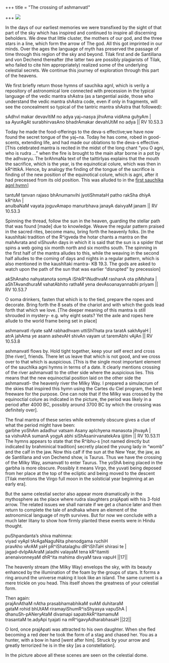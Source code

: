 +++
title = "The crossing of ashmanvatI"

+++
[![](https://i2.wp.com/photos1.blogger.com/x/blogger2/6438/855/320/606078/ashmanvatI.jpg)](http://photos1.blogger.com/x/blogger2/6438/855/1600/606089/ashmanvatI.jpg)

In the days of our earliest memories we were transfixed by the sight of
that part of the sky which has inspired and continued to inspire all
discerning beholders. We drew that little cluster, the mothers of our
god, and the three stars in a line, which form the arrow of The god. All
this got imprinted in our minds. Over the ages the language of myth has
preserved the passage of time through this region of the sky and beyond.
Tilak first and de Santillana and von Dechend thereafter (the latter two
are possibly plagiarists of Tilak, who failed to cite him appropriately)
realized some of the underlying celestial secrets. We continue this
journey of exploration through this part of the heavens.

We first briefly return those hymns of sauchika agnI, which is verily a
repository of astronomical lore connected with precession in the typical
language of the vedic mantra shAstra (as a tangential aside, those who
understand the vedic mantra shAstra code, even if only in fragments,
will see the concealment so typical of the tantric mantra shAstra that
followed):

sAdhvI makar devavItiM no adya yaj\~nasya jihvAma vidAma guhyAm |  
sa AyurAgAt surabhirvasAno bhadrAmakar devahUtiM no adya || RV 10.53.3

Today he made the food-offerings to the deva-s effective;we have now
found the secret tongue of the yaj\~na. Today he has come, robed in
good-scents, extending life, and had made our oblations to the deva-s
effective. \[This celebrated mantra is recited in the midst of the long
chant “you O agni, who is rudra …” when the fire is brought to the main
altar borne in a pot by the adhvaryu. The brAhmaNa text of the
taittirIyas explains that the mouth the sacrifice, which is the year, is
the equinotical colure, which was then in kR^ittikA. Hence, by analogy
the finding of the tongue of the sacrifice is finding of the new
position of the equinotical colure, which is agni, after it had
precessed from its old position. This was alluded to in the [first
sauchIka agnI
hymn](https://manasataramgini.wordpress.com/2006/11/21/the-path-of-fire/)\]

tantuM tanvan rajaso bhAnumanvihi jyotiShmataH patho rakSha dhiyA
kR^itAn |  
anulbaNaM vayata joguvAmapo manurbhava janayA daivyaM janam || RV
10.53.3

Spinning the thread, follow the sun in the heaven, guarding the stellar
path that was found \[made\] due to knowledge. Weave the regular pattern
praised in the sacred rites, become manu, bring forth the heavenly
folks. \[In the kaushItaki tradition of the R^igveda the hotar chants a
mantra on the mahAvrata and viShuvAn days in which it is said that the
sun is a spider that spins a web going six month north and six months
south. The spinning in the first half of the mantra alludes to this,
while the weaving in the second half alludes to the coming of days and
nights in a regular pattern, which is also mentioned in the kaushItaki
mantra- KB 19.3. The gods are asked to watch upon the path of the sun
that was earlier “disrupted” by precession\]

akShAnaho nahyatanota somyA iShkR^iNudhvaM rashanA ota piMshata |  
aShTAvandhuraM vahatAbhito rathaM yena devAsoanayannabhi priyam || RV
10.53.7

O soma drinkers, fasten that which is to the tied, prepare the ropes and
decorate. Bring forth the 8 seats of the chariot and with which the gods
lead forth that which we love. \[The deeper meaning of this mantra is
still shrouded in mystery- e.g. why eight seats? Yet the axle and ropes
here allude to the world frame being set in place\]

ashmanvatI rIyate saM rabhadhvam uttiShThata pra taratA sakhAyaH |  
atrA jahAma ye asann ashevAH shivAn vayam ut taremAbhi vAjAn || RV
10.53.8

ashmanvatI flows by. Hold tight together, keep your self erect and cross
\[the river\], friends. There let us leave that which is not good, and
we cross over to that which is auspicious. \[This is the single most
important element of the sauchIka agni hymns in terms of a date. It
clearly mentions crossing of the river ashmanvatI to the other side
where the auspicious lies. This means that the new equinoctial position
laid on the other side the ashmanvatI- the heavenly river the Milky Way.
I prepared a simulacrum of the skies that inspired this hymn using the
Cartes du Ciel program, the best freeware for the purpose. One can note
that if the Milky was crossed by the equinoctial colure as indicated in
the picture, the period was likely in a period after 4000 BC, possibly
around 3700 BC by which the crossing was definitely over\].

The final mantra of these series while extremely obscure gives a clue of
what the period might have been:  
garbhe yoShAm adadhur vatsam Asany apIchyena manasota jihvayA |  
sa vishvAhA sumanA yogyA abhi siShAsanirvanatekAra ijjitim || RV
10.53.11  
The hymns appears to state that the R^ibhu-s \[not named directly but
indicated by brahminical tradition\] secretly placed the young lady in
“womb” and the calf in the jaw. Now this calf if the sun at the New
Year, the jaw, as de Santillana and von Dechend show, is Taurus. Thus we
have the crossing of the Milky Way, asmanvatI to enter Taurus. The yoShA
being placed in the garbha is more obscure. Possibly it means Virgo, the
yuvati being deposed from her place at the top of the ecliptic and being
moved to the descent \[Tilak mentions the Virgo full moon in the
solsticial year beginning at an early era\].

But the same celestial sector also appear more dramatically in the
mythosphere as the place where rudra slaughters prajApati with his
3-fold arrow. The related issues we shall narrate if we get a chance
later and then return to complete the tale of andhaka where an element
of the astronomical language of myth survives. But for now we conclude
with a much later litany to show how firmly planted these events were in
Hindu thought.

puShpandanta’s shiva mahimna:  
viyad vyApI tArAgaNaguNita phenodgama ruchiH  
pravAho vArAM yaH pR^iShatalaghu dR^iShTaH shirasi te |  
jagad-dvIpAkAraM jaladhi valayaM tena kR^itamiti  
anenaivonneyaM dhR^ita mahima divyaM tava vapuH ||17||

The heavenly stream (the Milky Way) envelops the sky, with its beauty
enhanced by the illumination of the foam by the groups of stars. It
forms a ring around the universe making it look like an island. The same
current is a mere trickle on you head. This itself shows the greatness
of your celestial form.

Then again:  
prajAnAthaM nAtha prasabhamabhikaM svAM duhitaraM  
gataM rohid bhUtAM riramayiShumR^isShyasya vapuShA |  
dhanuSh-pANeryAtaM divamapi sapatrAkR^itamamuM  
trasantaM te.adyApi tyajati na mR^igavyAdharabhasaH ||22||

O lord, once prajApati was attracted to his own daughter. When she fled
becoming a red deer he took the form of a stag and chased her. You as a
hunter, with a bow in hand \[went after him\]. Struck by your arrow and
greatly terrorized he is in the sky \[as a constellation\].

In the picture above all these scenes are seen on the celestial dome.
